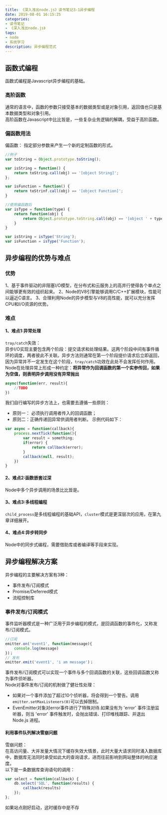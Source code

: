 ```yaml
---
title: 《深入浅出node.js》读书笔记3-1异步编程
date: 2019-08-01 16:15:25
categories:
- 读书笔记
- 《深入浅出node.js》
tags:
- node
- 系统学习
description: 异步编程范式
---
```

## 函数式编程
函数式编程是Javascript异步编程的基础。

### 高阶函数
通常的语言中，函数的参数只接受基本的数据类型或是对象引用，返回值也只是基本数据类型和对象引用。      
高阶函数在Javascript中比比皆是，一些复杂业务逻辑的解耦，受益于高阶函数。    

### 偏函数用法
偏函数： 指定部分参数来产生一个新的定制函数的形式。
```Javascript
//例子
var toString = Object.prototype.toString();

var isString = function() {
    return toString.call(obj) == '[object String]';
};

var isFunction = function() {
    return toStrinf.call(obj) == '[object Function]';
}

//使用偏函数后
var isType = function(type) {
    return function(obj) {
        return Object.prototype.toString.call(obj) == '[object ' + type + ']';
    }
}

var isString = isType('String');
var isFunction = isType('Function');
```

## 异步编程的优势与难点
### 优势
1、基于事件驱动的非阻塞I/O模型，在分布式和云服务上的高并行使得各个单点之间能够更有效的组织起来。
2、Node的V8引擎能够调用C/C++扩展模块，性能可以逼近C语言。
3、合理利用Node的异步模型与V8的高性能，就可以充分发挥CPU和I/O资源的优势。

### 难点

#### 1、难点1:异常处理
`tray/catch`失效：      
异步I/O实现主要包含两个阶段：提交请求和处理结果。这两个阶段中间有事件循环的调度，两者彼此不关联。异步方法则通常在第一个阶段提价请求后立即返回，因为异常并不一定发生在这个阶段，`tray/catch`功效在此处不会发挥任何作用。     
Node在处理异常上形成一种约定：**将异常作为回调函数的第一个实参传回，如果为空值，则表明异步调用没有异常抛出**
```javascript
async(function(err, result){
    //TODO
})
```
我们自行编写的异步方法上，也需要去遵循一些原则：    
- 原则一： 必须执行调用者传入的回调函数；
- 原则二：正确传递回异常供调用者判断。
示例代码如下：
```javascript
var async = function(callback){
    process.nextTick(function(){
        var result = something;
        if(error) {
            return callback(error);
        }
        callback(null, result);
    })
}
```

#### 2、难点2:函数嵌套过深
Node中多个异步调用的场景比比皆是。

#### 3、难点3:多线程编程
`child_process`是多线程编程的基础API，`cluster`模式是更深层次的应用，在第九章详细展开。

#### 4、难点4:异步转同步
Node中的同步式编程，需要借助库或者编译等手段来实现。


## 异步编程解决方案
异步编程的主要解决方案有3种：
- 事件发布/订阅模式
- Promise/Deferred模式
- 流程控制库


### 事件发布/订阅模式
事件监听器模式是一种广泛用于异步编程的模式，是回调函数的事件化，又称发布/订阅模式。
```javascript
//订阅
emitter.on('event1', function(message){
    console.log(message)
})；
// 发布
emitter.emit('event1', 'i am message')；
```
事件发布/订阅模式可以实现一个事件与多个回调函数的关联，这些回调函数又称为事件侦听器。       
Node对事件发布/订阅的机制做了健壮性处理：
- 如果对一个事件添加了超过10个侦听器，将会得到一个警告。调用`emitter.setMaxListeners(0)`可以去掉限制。
- EvenEmitter对象对error事件进行了特殊对待.如果没有为 'error' 事件注册监听器，则当 'error' 事件触发时，会抛出错误、打印堆栈跟踪、并退出 Node.js 进程。

#### 利用事件队列解决雪崩问题
雪崩问题：  
在高访问量、大并发量大情况下缓存失效大情景，此时大量大请求同时涌入数据库中，数据库无法同时承受如此大的查询请求，进而往前影响到网站整体的响应速度。      
以下是一条数据库查询语句的调用：
```javascript
var select = function(callback) {
    db.select('SQL', function(results) {
        callback(results)
    });
};
```
如果站点刚好启动，这时缓存中是不存